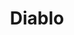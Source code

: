 ---
title: Diablo
crosslinks:
- youtubefactsbot
- diablo3
- u_imguralbumbot
- youtubot
- pathofexile
- D3PS4
- Diablo3Crusaders
- tmsbmeta
- Diablo3Necromancers
- slashdiablo
- Diablo3Barbarians
- Diablo3Monks
- Diablo3witchdoctors
- Diablo3Wizards
- Diablo3XboxOne
- pcmasterrace
- Diablo3DemonHunters
- OutOfTheLoop
- pathofdiablo
- starcraft
---